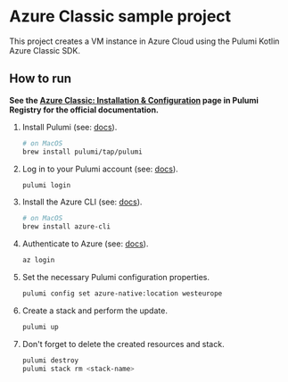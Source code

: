 # Azure Classic sample project

This project creates a VM instance in Azure Cloud using the Pulumi Kotlin Azure Classic SDK.

## How to run

**See the
[Azure Classic: Installation & Configuration](https://www.pulumi.com/registry/packages/azure/installation-configuration/)
page in Pulumi Registry for the official documentation.**

1. Install Pulumi (see: [docs](https://www.pulumi.com/docs/install/)).

   ```bash
   # on MacOS
   brew install pulumi/tap/pulumi
   ```

2. Log in to your Pulumi account (see: [docs](https://www.pulumi.com/docs/cli/commands/pulumi_login/)).

   ```bash
   pulumi login
   ```

3. Install the Azure CLI (see: [docs](https://learn.microsoft.com/en-us/cli/azure/install-azure-cli)).

   ```bash
   # on MacOS
   brew install azure-cli
   ```

4. Authenticate to Azure (see:
   [docs](https://www.pulumi.com/registry/packages/azure/installation-configuration/#authentication-methods)).

   ```bash
   az login
   ```

5. Set the necessary Pulumi configuration properties.

   ```bash
   pulumi config set azure-native:location westeurope 
   ```

6. Create a stack and perform the update.

   ```bash
   pulumi up
   ```

7. Don't forget to delete the created resources and stack.

   ```bash
   pulumi destroy
   pulumi stack rm <stack-name>
   ```
